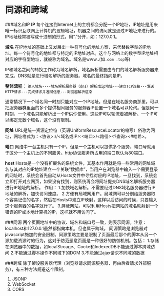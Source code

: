 同源和跨域
===================
###域名和IP
**IP**
每个连接到Internet上的主机都会分配一个IP地址，IP地址是用来唯一标识互联网上计算机的逻辑地址，机器之间的访问就是通过IP地址来进行的。IP地址经常被写成十进制的形式，用“.”分开，如：127.0.0.1。

**域名**
在IP地址的基础上又发展出一种符号化的地址方案，来代替数字型的IP地址。每一个符号化的地址都与特定的IP地址对应。这个与网络上的数字型IP地址相对应的字符型地址，就被称为域名。域名是www.***.***(如`.com .top`等)

IP和域名之间的转换工作称为域名解析，域名解析需要由专门的域名解析服务器来完成，DNS就是进行域名解析的服务器。域名的最终指向是IP。

**整体流程**：
`输入域名----域名解析服务器（dns）解析成ip地址---建立TCP连接---发送HTTP请求---完成请求并返回信息---浏览器解析渲染`

通常情况下一个域名同一时刻只能对应一个IP地址。但是在域名服务商那里，可以把服务器群里面的多个提供相同服务的服务器IP设置一个域名可以轮询。但是同一时刻，一个域名只能解析出一个IP供你使用。这些IP可以轮流着被解析。一个IP可以绑定无数个域名，这个没有限制。

**网址**
URL是统一资源定位符（英语UniformResourceLocator的缩写）俗称为网址，网址格式为：<协议>://<域名或IP>:<端口>/<路径><?查询><#哈希>。

**端口**
网络中一台主机只有一个IP，但是一个主机可以提供多个服务，端口号就用于区分一个主机上的不同服务。http协议服务所占用的端口默认为80端口。

**host**
Hosts是一个没有扩展名的系统文件，其基本作用就是将一些常用的网址域名与其对应的IP地址建立一个关联“数据库”，当用户在浏览器中输入一个需要登录的网址时，系统会首先自动从Hosts文件中寻找对应的IP地址，一旦找到，系统会立即打开对应网页，如果没有找到，则系统再会将网址提交DNS域名解析服务器进行IP地址的解析。
作用：
1.加快域名解析。不需要经过DNS域名服务器进行IP地址的解析，加快访问速度。
2.方便有局域网用户。局域网可以分别给服务器取个容易记住的名字，然后在Hosts中建立IP映射，这样以后访问的时候，只要输入这个服务器的名字就行了。
3.屏蔽网站。可以利用Hosts把网站的域名映射到一个错误的IP或本地计算机的IP，这样就不用访问了。

###同源
两个页面地址中的协议、域名和端口号一致，则表示同源。注意：localhost和127.0.0.1虽然都指向本机，但也属于跨域。
同源策略是浏览器对javascript施加的安全限制。同源策略主要是限制了页面最后那个的脚本从另一个源加载资源时的行为，这对于防范恶意页面是一种很好的防御机制。包括：
1.存储在浏览器中的数据，如localStroage、Cooke和IndexedDB不能通过脚本跨域访问
2.不能通过脚本操作不同域下的DOM
3.不能通过ajax请求不同域的数据

###跨域
除了架设服务器代理（浏览器请求同源服务器，再由后者请求外部服务），有三种方法规避这个限制。

1. JSONP
2. WebSocket
3. CORS
